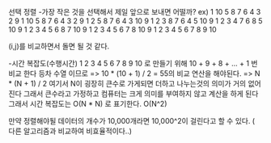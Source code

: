 선택 정렬
-가장 작은 것을 선택해서 제일 앞으로 보내면 어떨까?
ex) 1 10 5 8 7 6 4 3 2 9
 1 10 5 8 7 6 4 3 2 9
 1 2 5 8 7 6 4 3 10 9
 1 2 3 8 7 6 4 5 10 9
 1 2 3 4 7 6 8 5 10 9
 1 2 3 4 5 6 8 7 10 9
 1 2 3 4 5 6 7 8 10 9
 1 2 3 4 5 6 7 8 9 10
 
 (i,j)를 비교하면서 돌면 될 것 같다.
 
 -시간 복잡도(수행시간)
 1 2 3 4 5 6 7 8 9 10 로 만들기 위해
 10 + 9 + 8 + ... + 1 번 비교 한다
 등차 수열 이므로
 => 10 * (10 + 1) / 2 = 55의 비교 연산을 해야된다.
 => N * (N + 1) / 2
여기서 N이 굉장히 큰수로 가게되면 더하고 나누는것의 의미가 거의 없어진다 그래서 큰수라고 가정하고
컴퓨터는 크게 의미를 부여하지 않고 계산을 하게 된다
그래서 시간 복잡도는 
O(N * N) 로 표기한다.
O(N^2)

만약 정렬해야될 데이터의 개수가 10,000개라면 10,000^2이 걸린다고 할 수 있다.
( 다른 알고리즘과 비교하여 비효율적이다..)

    